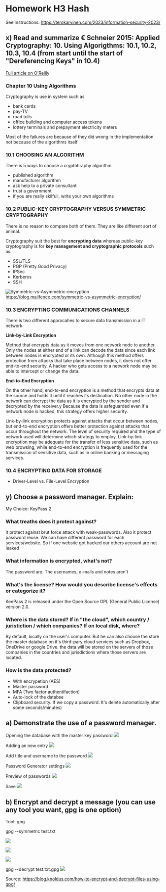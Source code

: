 # Homework H3 Hash
See instructions: https://terokarvinen.com/2023/information-security-2023/



## x) Read and summarize € Schneier 2015: Applied Cryptography: 10. Using Algorigthms: 10.1, 10.2, 10.3, 10.4 (from start until the start of "Dereferencing Keys" in 10.4)
[Full article on O'Reilly](https://learning.oreilly.com/library/view/applied-cryptography-protocols/9781119096726/19_chap10.html#chap10 "Hypertext link")

### Chapter 10 Using Algorithms

Cryptography is use in system such as
+ bank cards
+ pay-TV
+ road tolls
+ office building and computer access tokens
+ lottery terminals and prepayment electricity meters

Most of the failures are because of they did wrong in the implementation not because of the algorithms itself

### 10.1 CHOOSING AN ALGORITHM

There is 5 ways to choose a cryptohraphy algorithm

+ published algorithm
+ manufacturer algorithm
+ ask help to a private consultant
+ trust a government
+ if you are really skilfull, write your own algorithms


### 10.2 PUBLIC-KEY CRYPTOGRAPHY VERSUS SYMMETRIC CRYPTOGRAPHY

There is no reason to compare both of them. They are like different sort of animal.

Cryptography suit the best for **encrypting data** whereas public-key cryptography is for **key management and cryptographic protocols** such as:
+ SSL/TLS
+ PGP (Pretty Good Privacy)
+ IPSec
+ Kerberos
+ SSH


![Symmetric-vs-Asymmetric-encryption](pictures/Symmetric-vs-Asymmetric-encryption.jpg) 
https://blog.mailfence.com/symmetric-vs-asymmetric-encryption/


### 10.3 ENCRYPTING COMMUNICATIONS CHANNELS

There is two different approcahes to secure data transmission in a IT network

**Link-by-Link Encryption**

Method that encrypts data as it moves from one network node to another. Only the nodes at either end of a link can  decode the data since each link between nodes is encrypted or its own. Although this method offers protection from attacks that take place between nodes, it does not offer end-to-end security. A hacker who gets access to a network node may be able to intercept or change the data. 

**End-to-End Encryption**

On the other hand, end-to-end encryption is a method that encrypts data at the source and holds it until it reaches its destination. No other node in the network can decrypt the data as it is encrypted by the sender and decrypted by the receiver.y
Because the data is safeguarded even if a network node is hacked, this strategy offers higher security.


Link-by-link encryption protects against attacks that occur between nodes, but end-to-end encryption offers better protection against attacks that occur throughout the network. The level of security required and the type of network used will determine which strategy to employ. Link-by-link encryption may be adequate for the transfer of less sensitive data, such as web browsing, while end-to-end encryption is frequently used for the transmission of sensitive data, such as in online banking or messaging services.


### 10.4 ENCRYPTING DATA FOR STORAGE

+ Driver-Level vs. File-Level Encryption


## y) Choose a password manager. Explain:

My Choice: KeyPass 2

### What treaths does it protect against?

It protect against brut force attack with weak-passwords. Also it protect password reuse. We can have different password for each services/website. So if one website got hacked our others account are not leaked

### What information is encrypted, what's not?

The password are.
The usernames, e-mails and notes aren't

###  What's the license? How would you describe license's effects or categorize it?

KeePass 2 is released under the Open Source GPL (General Public License) version 2.0.

### Where is the data stored? If in "the cloud", which country / juristiction / which companies? If on local disk, where?

By default, locally on the user's computer. But he can also choose the store the master database on it's third-pary cloud services such as Dropbox, OneDrive or google Drive.  the data will be stored on the servers of those companies in the countries and jurisdictions where those servers are located.

###  How is the data protected?

+ With encrypetion (AES)
+ Master password
+ MFA (Two factor authentifaction)
+ Auto-lock of the databse
+ Clipboard security. If we copy a password. It's delete automatically after some seconds/minutes)

## a) Demonstrate the use of a password manager.

Opening the database with the master key password
![](pictures/KeePass2_001.png) 

Adding an new entry
![](pictures/KeePass2_002.png)

Add title and username to the password
![](pictures/KeePass2_003.png)

Password Generator settings
![](pictures/KeePass2_004.png)

Preview of passwords
![](pictures/KeePass2_005.png)

Save
![](pictures/KeePass2_006.png)


## b) Encrypt and decrypt a message (you can use any tool you want, gpg is one option)

Tool: gpg

gpg --symmetric test.txt

![](pictures/gpg_001.png)


![](pictures/gpg_002.png)


![](pictures/gpg_003.png)

gpg --decrypt test.txt.gpg
![](pictures/gpg_004.png)


Source: https://blog.knoldus.com/how-to-encrypt-and-decrypt-files-using-gpg/